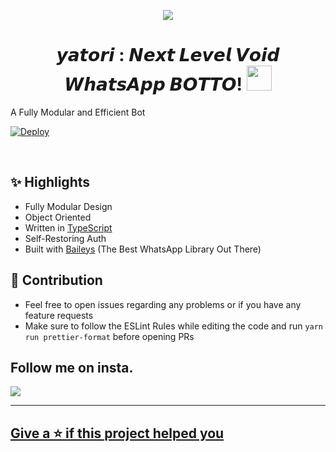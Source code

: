 <div align="center">

  <img src="https://64.media.tumblr.com/76b3cd8202b0aaae57624b569615a86d/tumblr_osbk13DT5t1u8x83lo8_400.gifv" border="0"></a>


<h1 align="center">𝙮𝙖𝙩𝙤𝙧𝙞 : 𝙉𝙚𝙭𝙩 𝙇𝙚𝙫𝙚𝙡 𝙑𝙤𝙞𝙙 𝙒𝙝𝙖𝙩𝙨𝘼𝙥𝙥 𝘽𝙊𝙏𝙏𝙊! <img src="https://c.tenor.com/DX2nbOrRxEUAAAAC/yatori-animes.gif" style="border-radius:5;" width="40px" alt=""><br></h1>
<p align="center">


<div align="left">
  
A Fully Modular and Efficient Bot <br>
  
[![Deploy](https://www.herokucdn.com/deploy/button.png)](https://heroku.com/deploy)



<div align="left">
<br/>

## ✨ Highlights

-   Fully Modular Design
-   Object Oriented
-   Written in [TypeScript](https://www.typescriptlang.org/)
-   Self-Restoring Auth
-   Built with [Baileys](https://github.com/adiwajshing/baileys) (The Best
    WhatsApp Library Out There)
    
## 💪 Contribution

-   Feel free to open issues regarding any problems or if you have any feature
    requests
-   Make sure to follow the ESLint Rules while editing the code and run
    `yarn run prettier-format` before opening PRs

## Follow me on insta.
<p align="left">
  <a href="https://instagram.com/ig_well300"><img src="https://img.shields.io/badge/Instagram-E4405F?style=for-the-badge&logo=instagram&logoColor=white"/><br>
    
--------

## Give a ⭐ if this project helped you
